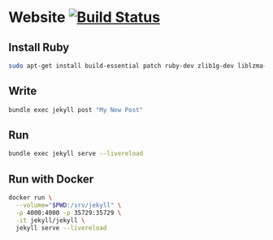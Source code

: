 # Website [![Build Status](https://travis-ci.org/moritzschueler96/moritzschueler96.github.io.svg?branch=main)](https://travis-ci.org/moritzschueler96/moritzschueler96.github.io)

## Install Ruby

```bash
sudo apt-get install build-essential patch ruby-dev zlib1g-dev liblzma-dev
```

## Write

```bash
bundle exec jekyll post "My New Post"
```

## Run

```bash
bundle exec jekyll serve --livereload
```

## Run with Docker

```bash
docker run \
  --volume="$PWD:/srv/jekyll" \
  -p 4000:4000 -p 35729:35729 \
  -it jekyll/jekyll \
  jekyll serve --livereload
```
